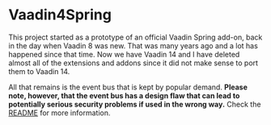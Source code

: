 Vaadin4Spring
=============

This project started as a prototype of an official Vaadin Spring add-on, back in the day when Vaadin 8 was new.
That was many years ago and a lot has happened since that time. Now we have Vaadin 14 and I have deleted almost all
of the extensions and addons since it did not make sense to port them to Vaadin 14.
 
All that remains is the event bus that is kept by popular demand. **Please note, however, that the event bus has a
design flaw that can lead to potentially serious security problems if used in the wrong way.** Check the 
[README](eventbus/README.md) for more information.
